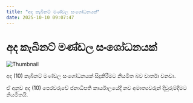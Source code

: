 ```yaml
---
title: "අද කැබිනට් මණ්ඩල සංශෝධනයක්"
date: 2025-10-10 09:07:47
---
```


# අද කැබිනට් මණ්ඩල සංශෝධනයක්

![Thumbnail](https://helakuru.sgp1.cdn.digitaloceanspaces.com/esana/images/lib/presidential-secretariat[1].jpg)

අද (10) කැබිනට් මණ්ඩල සංශෝධනයක් සිදුකිරීමට නියමිත බව වාර්තා වනවා.

ඒ අනුව අද (10) පෙරවරුවේ ජනාධිපති කාර්යාලයේදී නව අමාත්‍යවරුන් දිවුරුම්දීමට නියමිතයි.

